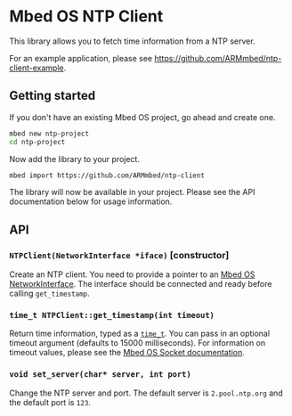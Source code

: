 # Mbed OS NTP Client

This library allows you to fetch time information from a NTP server.

For an example application, please see https://github.com/ARMmbed/ntp-client-example.

## Getting started

If you don't have an existing Mbed OS project, go ahead and create one.

```sh
mbed new ntp-project
cd ntp-project
```

Now add the library to your project.

```sh
mbed import https://github.com/ARMmbed/ntp-client
```

The library will now be available in your project. Please see the API documentation below for usage information.

## API

### `NTPClient(NetworkInterface *iface)` [constructor]

Create an NTP client. You need to provide a pointer to an [Mbed OS NetworkInterface](https://os.mbed.com/docs/mbed-os/v5.13/apis/network-socket.html). The interface should be connected and ready before calling `get_timestamp`.

### `time_t NTPClient::get_timestamp(int timeout)`

Return time information, typed as a [`time_t`](http://www.cplusplus.com/reference/ctime/time_t/). You can pass in an optional timeout argument (defaults to 15000 milliseconds). For information on timeout values, please see the [Mbed OS Socket documentation](https://os.mbed.com/docs/mbed-os/v5.13/apis/socket.html).

### `void set_server(char* server, int port)`

Change the NTP server and port. The default server is `2.pool.ntp.org` and the default port is `123`.
